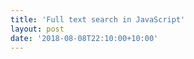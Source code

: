 ```yaml
---
title: 'Full text search in JavaScript'
layout: post
date: '2018-08-08T22:10:00+10:00'
---
```


<!--
    TODO: describe FoolTextSearch, why it's Fool (cause it has rather dumb algorithm); try using webassembly to speed up Levenshtein distance calculation?
-->
